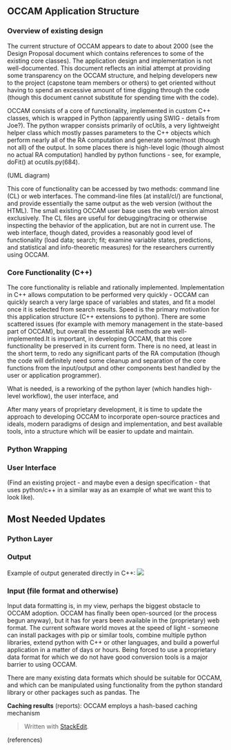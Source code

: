 ## OCCAM Application Structure

### Overview of existing design

The current structure of OCCAM appears to date to about 2000 (see the Design Proposal document which contains references to some of the existing core classes). The application design and implementation is not well-documented. This document reflects an initial attempt at providing some transparency on the OCCAM structure, and helping developers new to the project (capstone team members or others) to get oriented without having to spend an excessive amount of time digging through the code (though this document cannot substitute for spending time with the code).

OCCAM consists of a core of functionality, implemented in custom C++ classes, which is wrapped in Python (apparently using SWIG - details from Joe?). The python wrapper consists primarily of ocUtils, a very lightweight helper class which mostly passes parameters to the C++ objects which perform nearly all of the RA computation and generate some/most (though not all) of the output. In some places there is high-level logic (though almost no actual RA computation) handled by python functions - see, for example, doFit() at ocutils.py(684).

(UML diagram)

This core of functionality can be accessed by two methods: command line (CL) or web interfaces. The command-line files (at install/cl/) are functional, and provide essentially the same output as the web version (without the HTML). The small existing OCCAM user base uses the web version almost exclusively. The CL files are useful for debugging/tracing or otherwise inspecting the behavior of the application, but are not in current use. The web interface, though dated, provides a reasonably good level of functionality (load data; search; fit; examine variable states, predictions, and statistical and info-theoretic measures) for the researchers currently using OCCAM.

### Core Functionality (C++)
The core functionality is reliable and rationally implemented. Implementation in C++ allows computation to be performed very quickly - OCCAM can quickly search a very large space of variables and states, and fit a model once it is selected from search results. Speed is the primary motivation for this application structure (C++ extensions to python). There are some scattered issues (for example with memory management in the state-based part of OCCAM), but overall the essential RA methods are well-implemented.It is important, in developing OCCAM, that this core functionality be preserved in its current form. There is no need, at least in the short term, to redo any significant parts of the RA computation (though the code will definitely need some cleanup and separation of the core functions from the input/output and other components best handled by the user or application programmer).

What is needed, is a reworking of the python layer (which handles high-level workflow), the user interface, and 

After many years of proprietary development, it is time to update the approach to developing OCCAM to incorporate open-source practices and ideals, modern paradigms of design and implementation, and best available tools, into a structure which will be easier to update and maintain.

### Python Wrapping

### User Interface
(Find an existing project - and maybe even a design specification - that uses python/c++ in a similar way as an example of what we want this to look like).

## Most Needed Updates

### Python Layer

### Output
Example of output generated directly in C++: ![](https://lh6.googleusercontent.com/-BAwk6w6B0CVzG4vziOIWBE4OWTPrw1DhfT3CFM2QSW3GjIJPOU28HCqwSy79ihpooshz-Y8-Qt_dbz_Zpp4JBZwnlNJNjOjrEuXFj39acWoELFiJsvDMS5PtuCOrKM5xqL3-K44)

  
### Input (file format and otherwise)
Input data formatting is, in my view, perhaps the biggest obstacle to OCCAM adoption. OCCAM has finally been open-sourced (or the process begun anyway), but it has for years been available in the (proprietary) web format. The current software world moves at the speed of light - someone can install packages with pip or similar tools, combine multiple python libraries, extend python with C++ or other languages, and build a powerful application in a matter of days or hours. Being forced to use a proprietary data format for which we do not have good conversion tools is a major barrier to using OCCAM.

There are many existing data formats which should be suitable for OCCAM, and which can be manipulated using functionality from the python standard library or other packages such as pandas. The

**Caching results** (reports): OCCAM employs a hash-based caching mechanism

> Written with [StackEdit](https://stackedit.io/).

(references)
<!--stackedit_data:
eyJoaXN0b3J5IjpbMTQzNDgxMjAyMywxODM5MzQ3ODE5LC0xMT
QyOTM5NDU3LC05OTA5MzU5MSwtMTYyNTk2MTk0Ml19
-->